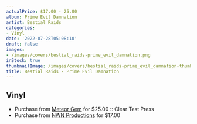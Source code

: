 ```yaml
---
actualPrice: $17.00 - 25.00
album: Prime Evil Damnation
artist: Bestial Raids
categories:
- Vinyl
date: '2022-07-28T05:08:10'
draft: false
images:
- /images/covers/bestial_raids-prime_evil_damnation.png
inStock: true
thumbnailImage: /images/covers/bestial_raids-prime_evil_damnation-thumb.png
title: Bestial Raids - Prime Evil Damnation
---
```


## Vinyl
* Purchase from [Meteor Gem](https://meteor-gem.com/products/bestial-raids-prime-evil-damnation) for $25.00 :: Clear Test Press
* Purchase from [NWN Productions](http://shop.nwnprod.com/index.php?route=product/product&path=75&product_id=7229&sort=pd.name&order=ASC) for $17.00
